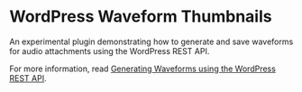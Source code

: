 # WordPress Waveform Thumbnails

An experimental plugin demonstrating how to generate and save waveforms for audio attachments using the WordPress REST API.

For more information, read [Generating Waveforms using the WordPress REST API](https://www.cedaro.com/blog/generating-waveforms-using-the-wordpress-rest-api).
